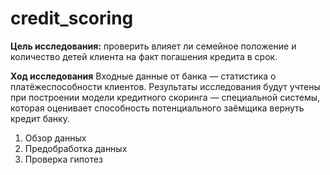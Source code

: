 # credit_scoring
**Цель исследования:** проверить влияет ли семейное положение и количество детей клиента на факт погашения кредита в срок. 

**Ход исследования**
Входные данные от банка — статистика о платёжеспособности клиентов.
Результаты исследования будут учтены при построении модели кредитного скоринга — специальной системы, которая оценивает способность потенциального заёмщика вернуть кредит банку.
1. Обзор данных 
2. Предобработка данных 
3. Проверка гипотез
